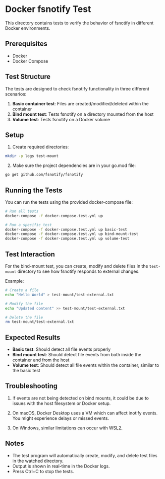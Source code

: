 # Docker fsnotify Test

This directory contains tests to verify the behavior of fsnotify in different Docker environments.

## Prerequisites

- Docker
- Docker Compose

## Test Structure

The tests are designed to check fsnotify functionality in three different scenarios:

1. **Basic container test**: Files are created/modified/deleted within the container
2. **Bind mount test**: Tests fsnotify on a directory mounted from the host
3. **Volume test**: Tests fsnotify on a Docker volume

## Setup

1. Create required directories:

```sh
mkdir -p logs test-mount
```

2. Make sure the project dependencies are in your go.mod file:

```sh
go get github.com/fsnotify/fsnotify
```

## Running the Tests

You can run the tests using the provided docker-compose file:

```sh
# Run all tests
docker-compose -f docker-compose.test.yml up

# Run a specific test
docker-compose -f docker-compose.test.yml up basic-test
docker-compose -f docker-compose.test.yml up bind-mount-test
docker-compose -f docker-compose.test.yml up volume-test
```

## Test Interaction

For the bind-mount test, you can create, modify and delete files in the `test-mount` directory to see how fsnotify responds to external changes.

Example:

```sh
# Create a file
echo "Hello World" > test-mount/test-external.txt

# Modify the file
echo "Updated content" >> test-mount/test-external.txt

# Delete the file
rm test-mount/test-external.txt
```

## Expected Results

- **Basic test**: Should detect all file events properly
- **Bind mount test**: Should detect file events from both inside the container and from the host
- **Volume test**: Should detect all file events within the container, similar to the basic test

## Troubleshooting

1. If events are not being detected on bind mounts, it could be due to issues with the host filesystem or Docker setup.

2. On macOS, Docker Desktop uses a VM which can affect inotify events. You might experience delays or missed events.

3. On Windows, similar limitations can occur with WSL2.

## Notes

- The test program will automatically create, modify, and delete test files in the watched directory.
- Output is shown in real-time in the Docker logs.
- Press Ctrl+C to stop the tests. 
